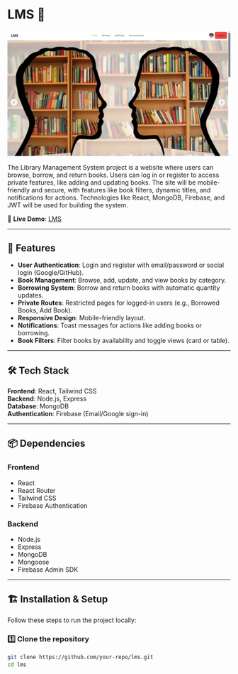 # LMS 🚀



![image alt](https://github.com/red-one12/LMS-client/blob/a929b3768a185faabacd254256909a066a681d72/Screenshot%20(8).png)


The Library Management System project is a website where users can browse, borrow, and return books. Users can log in or register to access private features, like adding and updating books. The site will be mobile-friendly and secure, with features like book filters, dynamic titles, and notifications for actions. Technologies like React, MongoDB, Firebase, and JWT will be used for building the system.

🔗 **Live Demo**: [LMS](https://lm-system-348d1.web.app/)

---

## 📌 Features

- **User Authentication**: Login and register with email/password or social login (Google/GitHub).
- **Book Management**: Browse, add, update, and view books by category.
- **Borrowing System**: Borrow and return books with automatic quantity updates.
- **Private Routes**: Restricted pages for logged-in users (e.g., Borrowed Books, Add Book).
- **Responsive Design**: Mobile-friendly layout.
- **Notifications**: Toast messages for actions like adding books or borrowing.
- **Book Filters**: Filter books by availability and toggle views (card or table).

---

## 🛠 Tech Stack

**Frontend**: React, Tailwind CSS  
**Backend**: Node.js, Express  
**Database**: MongoDB  
**Authentication**: Firebase (Email/Google sign-in)  

---

## 📦 Dependencies

### **Frontend**
- React
- React Router
- Tailwind CSS
- Firebase Authentication

### **Backend**
- Node.js
- Express
- MongoDB
- Mongoose
- Firebase Admin SDK

---

## 🏗 Installation & Setup

Follow these steps to run the project locally:

### 1️⃣ Clone the repository
```sh
git clone https://github.com/your-repo/lms.git
cd lms
